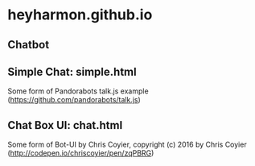 # heyharmon.github.io

## Chatbot

## Simple Chat: simple.html
Some form of Pandorabots talk.js example (https://github.com/pandorabots/talk.js)

## Chat Box UI: chat.html
Some form of Bot-UI by Chris Coyier, copyright (c) 2016 by Chris Coyier (http://codepen.io/chriscoyier/pen/zqPBRG)
